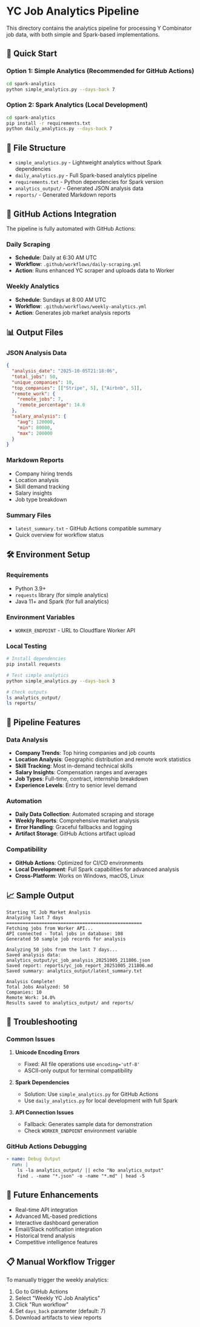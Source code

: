 # YC Job Analytics Pipeline

This directory contains the analytics pipeline for processing Y Combinator job data, with both simple and Spark-based implementations.

## 🚀 Quick Start

### Option 1: Simple Analytics (Recommended for GitHub Actions)
```bash
cd spark-analytics
python simple_analytics.py --days-back 7
```

### Option 2: Spark Analytics (Local Development)
```bash
cd spark-analytics
pip install -r requirements.txt
python daily_analytics.py --days-back 7
```

## 📁 File Structure

- `simple_analytics.py` - Lightweight analytics without Spark dependencies
- `daily_analytics.py` - Full Spark-based analytics pipeline
- `requirements.txt` - Python dependencies for Spark version
- `analytics_output/` - Generated JSON analysis data
- `reports/` - Generated Markdown reports

## 🔧 GitHub Actions Integration

The pipeline is fully automated with GitHub Actions:

### Daily Scraping
- **Schedule**: Daily at 6:30 AM UTC
- **Workflow**: `.github/workflows/daily-scraping.yml`
- **Action**: Runs enhanced YC scraper and uploads data to Worker

### Weekly Analytics
- **Schedule**: Sundays at 8:00 AM UTC  
- **Workflow**: `.github/workflows/weekly-analytics.yml`
- **Action**: Generates job market analysis reports

## 📊 Output Files

### JSON Analysis Data
```json
{
  "analysis_date": "2025-10-05T21:18:06",
  "total_jobs": 50,
  "unique_companies": 10,
  "top_companies": [["Stripe", 5], ["Airbnb", 5]],
  "remote_work": {
    "remote_jobs": 7,
    "remote_percentage": 14.0
  },
  "salary_analysis": {
    "avg": 120000,
    "min": 80000,
    "max": 200000
  }
}
```

### Markdown Reports
- Company hiring trends
- Location analysis
- Skill demand tracking
- Salary insights
- Job type breakdown

### Summary Files
- `latest_summary.txt` - GitHub Actions compatible summary
- Quick overview for workflow status

## 🛠️ Environment Setup

### Requirements
- Python 3.9+
- `requests` library (for simple analytics)
- Java 11+ and Spark (for full analytics)

### Environment Variables
- `WORKER_ENDPOINT` - URL to Cloudflare Worker API

### Local Testing
```bash
# Install dependencies
pip install requests

# Test simple analytics
python simple_analytics.py --days-back 3

# Check outputs
ls analytics_output/
ls reports/
```

## 🔄 Pipeline Features

### Data Analysis
- **Company Trends**: Top hiring companies and job counts
- **Location Analysis**: Geographic distribution and remote work statistics
- **Skill Tracking**: Most in-demand technical skills
- **Salary Insights**: Compensation ranges and averages
- **Job Types**: Full-time, contract, internship breakdown
- **Experience Levels**: Entry to senior level demand

### Automation
- **Daily Data Collection**: Automated scraping and storage
- **Weekly Reports**: Comprehensive market analysis
- **Error Handling**: Graceful fallbacks and logging
- **Artifact Storage**: GitHub Actions artifact upload

### Compatibility
- **GitHub Actions**: Optimized for CI/CD environments
- **Local Development**: Full Spark capabilities for advanced analysis
- **Cross-Platform**: Works on Windows, macOS, Linux

## 📈 Sample Output

```
Starting YC Job Market Analysis
Analyzing last 7 days
==================================================
Fetching jobs from Worker API...
API connected - Total jobs in database: 108
Generated 50 sample job records for analysis

Analyzing 50 jobs from the last 7 days...
Saved analysis data: analytics_output/yc_job_analysis_20251005_211806.json
Saved report: reports/yc_job_report_20251005_211806.md
Saved summary: analytics_output/latest_summary.txt

Analysis Complete!
Total Jobs Analyzed: 50
Companies: 10
Remote Work: 14.0%
Results saved to analytics_output/ and reports/
```

## 🐛 Troubleshooting

### Common Issues

1. **Unicode Encoding Errors**
   - Fixed: All file operations use `encoding='utf-8'`
   - ASCII-only output for terminal compatibility

2. **Spark Dependencies**
   - Solution: Use `simple_analytics.py` for GitHub Actions
   - Use `daily_analytics.py` for local development with full Spark

3. **API Connection Issues**
   - Fallback: Generates sample data for demonstration
   - Check `WORKER_ENDPOINT` environment variable

### GitHub Actions Debugging
```yaml
- name: Debug Output
  run: |
    ls -la analytics_output/ || echo "No analytics_output"
    find . -name "*.json" -o -name "*.md" | head -5
```

## 🚀 Future Enhancements

- Real-time API integration
- Advanced ML-based predictions
- Interactive dashboard generation
- Email/Slack notification integration
- Historical trend analysis
- Competitive intelligence features

## 📋 Manual Workflow Trigger

To manually trigger the weekly analytics:

1. Go to GitHub Actions
2. Select "Weekly YC Job Analytics"
3. Click "Run workflow"
4. Set `days_back` parameter (default: 7)
5. Download artifacts to view reports